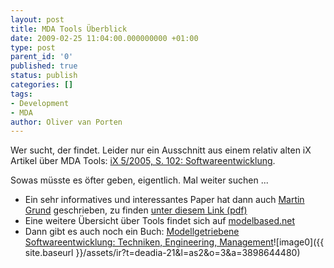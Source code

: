 ```yaml
---
layout: post
title: MDA Tools Überblick
date: 2009-02-25 11:04:00.000000000 +01:00
type: post
parent_id: '0'
published: true
status: publish
categories: []
tags:
- Development
- MDA
author: Oliver van Porten
---
```

Wer sucht, der findet. Leider nur ein Ausschnitt aus einem relativ alten iX Artikel über MDA Tools: [iX 5/2005, S. 102: Softwareentwicklung](http://www.heise.de/ix/artikel/2005/05/102/).

Sowas müsste es öfter geben, eigentlich. Mal weiter suchen ...

*   Ein sehr informatives und interessantes Paper hat dann auch [Martin Grund](http://www.grundprinzip.de) geschrieben, zu finden [unter diesem Link (pdf)](http://www.grundprinzip.de/files/MDA_Tools-Martin_Grund.pdf)
*   Eine weitere Übersicht über Tools findet sich auf [modelbased.net](http://www.modelbased.net/mda_tools.html)
*   Dann gibt es auch noch ein Buch: [Modellgetriebene Softwareentwicklung: Techniken, Engineering, Management](http://www.amazon.de/gp/product/3898644480?ie=UTF8&tag=deadia-21&linkCode=as2&camp=1638&creative=19454&creativeASIN=3898644480)![image0]({{ site.baseurl }}/assets/ir?t=deadia-21&l=as2&o=3&a=3898644480)
